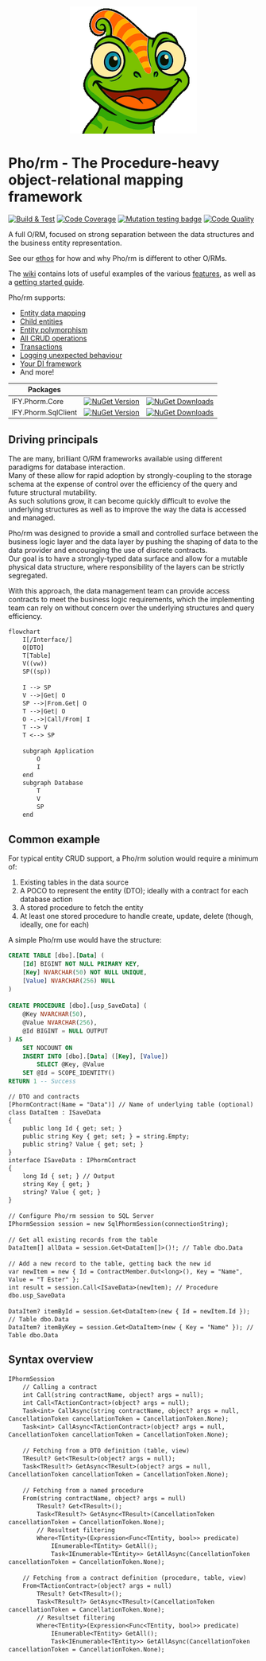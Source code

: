 <div align="center">

![Cham](cham.png)

</div>

# Pho/rm - The **P**rocedure-**h**eavy **o**bject-**r**elational **m**apping framework

[![Build & Test](https://github.com/IFYates/Phorm/actions/workflows/dotnet.yml/badge.svg)](https://github.com/IFYates/Phorm/actions/workflows/dotnet.yml)
[![Code Coverage](https://app.codacy.com/project/badge/Coverage/9862eeae674c422f84ea6dbe46ecc51e)](https://www.codacy.com/gh/IFYates/Phorm/dashboard?utm_source=github.com&utm_medium=referral&utm_content=IFYates/Phorm&utm_campaign=Badge_Coverage)
[![Mutation testing badge](https://img.shields.io/endpoint?style=flat&url=https%3A%2F%2Fbadge-api.stryker-mutator.io%2Fgithub.com%2FIFYates%2FPhorm%2Fmain)](https://dashboard.stryker-mutator.io/reports/github.com/IFYates/Phorm/main)
[![Code Quality](https://app.codacy.com/project/badge/Grade/9862eeae674c422f84ea6dbe46ecc51e)](https://www.codacy.com/gh/IFYates/Phorm/dashboard?utm_source=github.com&amp;utm_medium=referral&amp;utm_content=IFYates/Phorm&amp;utm_campaign=Badge_Grade)

A full O/RM, focused on strong separation between the data structures and the business entity representation.

See our [ethos](https://github.com/IFYates/Phorm/wiki/ethos) for how and why Pho/rm is different to other O/RMs.

The [wiki](https://github.com/IFYates/Phorm/wiki) contains lots of useful examples of the various [features](https://github.com/IFYates/Phorm/wiki#feature-list), as well as a [getting started guide](https://github.com/IFYates/Phorm/wiki/getting-started).

Pho/rm supports:
* [Entity data mapping](https://github.com/IFYates/Phorm/wiki/howto-get)
* [Child entities](https://github.com/IFYates/Phorm/wiki/howto-get#resultsets)
* [Entity polymorphism](https://github.com/IFYates/Phorm/wiki/howto-get#genspec)
* [All CRUD operations](https://github.com/IFYates/Phorm/wiki/howto-call)
* [Transactions](https://github.com/IFYates/Phorm/wiki/howto-connectivity#transactions)
* [Logging unexpected behaviour](https://github.com/IFYates/Phorm/wiki/howto-events)
* [Your DI framework](https://github.com/IFYates/Phorm/wiki/howto-di)
* And more!

Packages|||
-|-|-
IFY.Phorm.Core|[![NuGet Version](https://img.shields.io/nuget/v/IFY.Phorm.Core)](https://www.nuget.org/packages/IFY.Phorm.Core/)|[![NuGet Downloads](https://img.shields.io/nuget/dt/IFY.Phorm.Core)](https://www.nuget.org/packages/IFY.Phorm.Core/)
IFY.Phorm.SqlClient|[![NuGet Version](https://img.shields.io/nuget/v/IFY.Phorm.SqlClient)](https://www.nuget.org/packages/IFY.Phorm.SqlClient/)|[![NuGet Downloads](https://img.shields.io/nuget/dt/IFY.Phorm.SqlClient)](https://www.nuget.org/packages/IFY.Phorm.SqlClient/)

## Driving principals
The are many, brilliant O/RM frameworks available using different paradigms for database interaction.  
Many of these allow for rapid adoption by strongly-coupling to the storage schema at the expense of control over the efficiency of the query and future structural mutability.  
As such solutions grow, it can become quickly difficult to evolve the underlying structures as well as to improve the way the data is accessed and managed.

Pho/rm was designed to provide a small and controlled surface between the business logic layer and the data layer by pushing the shaping of data to the data provider and encouraging the use of discrete contracts.  
Our goal is to have a strongly-typed data surface and allow for a mutable physical data structure, where responsibility of the layers can be strictly segregated.

With this approach, the data management team can provide access contracts to meet the business logic requirements, which the implementing team can rely on without concern over the underlying structures and query efficiency.

```mermaid
flowchart
    I[/Interface/]
    O[DTO]
    T[Table]
    V((vw))
    SP((sp))

    I --> SP
    V -->|Get| O
    SP -->|From.Get| O
    T -->|Get| O
    O -.->|Call/From| I
    T --> V
    T <--> SP

    subgraph Application
        O
        I
    end
    subgraph Database
        T
        V
        SP
    end
```

## Common example
For typical entity CRUD support, a Pho/rm solution would require a minimum of:
1. Existing tables in the data source
1. A POCO to represent the entity (DTO); ideally with a contract for each database action
1. A stored procedure to fetch the entity
1. At least one stored procedure to handle create, update, delete (though, ideally, one for each)

A simple Pho/rm use would have the structure:
```SQL
CREATE TABLE [dbo].[Data] (
    [Id] BIGINT NOT NULL PRIMARY KEY,
    [Key] NVARCHAR(50) NOT NULL UNIQUE,
    [Value] NVARCHAR(256) NULL
)

CREATE PROCEDURE [dbo].[usp_SaveData] (
    @Key NVARCHAR(50),
    @Value NVARCHAR(256),
    @Id BIGINT = NULL OUTPUT
) AS
    SET NOCOUNT ON
    INSERT INTO [dbo].[Data] ([Key], [Value])
        SELECT @Key, @Value
    SET @Id = SCOPE_IDENTITY()
RETURN 1 -- Success
```
```CSharp
// DTO and contracts
[PhormContract(Name = "Data")] // Name of underlying table (optional)
class DataItem : ISaveData
{
    public long Id { get; set; }
    public string Key { get; set; } = string.Empty;
    public string? Value { get; set; }
}
interface ISaveData : IPhormContract
{
    long Id { set; } // Output
    string Key { get; }
    string? Value { get; }
}

// Configure Pho/rm session to SQL Server
IPhormSession session = new SqlPhormSession(connectionString);

// Get all existing records from the table
DataItem[] allData = session.Get<DataItem[]>()!; // Table dbo.Data

// Add a new record to the table, getting back the new id
var newItem = new { Id = ContractMember.Out<long>(), Key = "Name", Value = "T Ester" };
int result = session.Call<ISaveData>(newItem); // Procedure dbo.usp_SaveData

DataItem? itemById = session.Get<DataItem>(new { Id = newItem.Id }); // Table dbo.Data
DataItem? itemByKey = session.Get<DataItem>(new { Key = "Name" }); // Table dbo.Data
```

## Syntax overview
```CSharp
IPhormSession
    // Calling a contract
    int Call(string contractName, object? args = null);
    int Call<TActionContract>(object? args = null);
    Task<int> CallAsync(string contractName, object? args = null, CancellationToken cancellationToken = CancellationToken.None);
    Task<int> CallAsync<TActionContract>(object? args = null, CancellationToken cancellationToken = CancellationToken.None);

    // Fetching from a DTO definition (table, view)
    TResult? Get<TResult>(object? args = null);
    Task<TResult?> GetAsync<TResult>(object? args = null, CancellationToken cancellationToken = CancellationToken.None);

    // Fetching from a named procedure
    From(string contractName, object? args = null)
        TResult? Get<TResult>();
        Task<TResult?> GetAsync<TResult>(CancellationToken cancellationToken = CancellationToken.None);
        // Resultset filtering
        Where<TEntity>(Expression<Func<TEntity, bool>> predicate)
            IEnumerable<TEntity> GetAll();
            Task<IEnumerable<TEntity>> GetAllAsync(CancellationToken cancellationToken = CancellationToken.None);
    
    // Fetching from a contract definition (procedure, table, view)
    From<TActionContract>(object? args = null)
        TResult? Get<TResult>();
        Task<TResult?> GetAsync<TResult>(CancellationToken cancellationToken = CancellationToken.None);
        // Resultset filtering
        Where<TEntity>(Expression<Func<TEntity, bool>> predicate)
            IEnumerable<TEntity> GetAll();
            Task<IEnumerable<TEntity>> GetAllAsync(CancellationToken cancellationToken = CancellationToken.None);
```